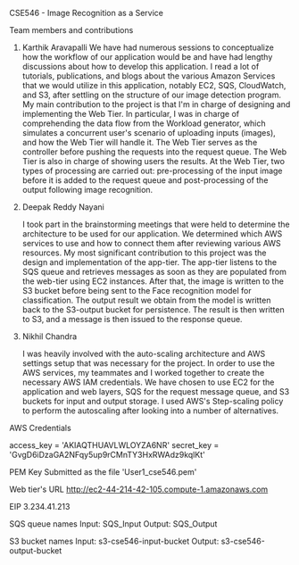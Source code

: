 CSE546 - Image Recognition as a Service

Team members and contributions

1. Karthik Aravapalli
   We have had numerous sessions to conceptualize how the workflow of our application would be and have had lengthy discussions about how to develop this application. I read a lot of tutorials, publications, and blogs about the various Amazon Services that we would utilize in this application, notably EC2, SQS, CloudWatch, and S3, after settling on the structure of our image detection program. My main contribution to the project is that I'm in charge of designing and implementing the Web Tier.
   In particular, I was in charge of comprehending the data flow from the Workload generator, which simulates a concurrent user's scenario of uploading inputs (images), and how the Web Tier will handle it. The Web Tier serves as the controller before pushing the requests into the request queue. The Web Tier is also in charge of showing users the results. At the Web Tier, two types of processing are carried out: pre-processing of the input image before it is added to the request queue and post-processing of the output following image recognition.

2. Deepak Reddy Nayani

   I took part in the brainstorming meetings that were held to determine the architecture to be used for our application. We determined which AWS services to use and how to connect them after reviewing various AWS resources.
   My most significant contribution to this project was the design and implementation of the app-tier. The app-tier listens to the SQS queue and retrieves messages as soon as they are populated from the web-tier using EC2 instances. After that, the image is written to the S3 bucket before being sent to the Face recognition model for classification. The output result we obtain from the model is written back to the S3-output bucket for persistence. The result is then written to S3, and a message is then issued to the response queue.

3. Nikhil Chandra

   I was heavily involved with the auto-scaling architecture and AWS settings setup that was necessary for the project. In order to use the AWS services, my teammates and I worked together to create the necessary AWS IAM credentials. We have chosen to use EC2 for the application and web layers, SQS for the request message queue, and S3 buckets for input and output storage. I used AWS's Step-scaling policy to perform the autoscaling after looking into a number of alternatives.

AWS Credentials

access_key = 'AKIAQTHUAVLWLOYZA6NR'
secret_key = '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'

PEM Key
Submitted as the file 'User1_cse546.pem'

Web tier's URL
http://ec2-44-214-42-105.compute-1.amazonaws.com

EIP
3.234.41.213

SQS queue names
Input: SQS_Input
Output: SQS_Output

S3 bucket names
Input: s3-cse546-input-bucket
Output: s3-cse546-output-bucket
